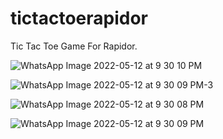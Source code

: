 # tictactoerapidor

Tic Tac Toe Game For Rapidor.


![WhatsApp Image 2022-05-12 at 9 30 10 PM](https://user-images.githubusercontent.com/105424650/168117013-b00476c7-485f-455d-af6f-ace1bfd24c94.jpeg)



![WhatsApp Image 2022-05-12 at 9 30 09 PM-3](https://user-images.githubusercontent.com/105424650/168117250-76cc430b-aeec-483b-aef5-16cc9e896140.jpeg)



![WhatsApp Image 2022-05-12 at 9 30 08 PM](https://user-images.githubusercontent.com/105424650/168117456-6a21d338-4fa3-4f50-8c12-e228b6d9df63.jpeg)


![WhatsApp Image 2022-05-12 at 9 30 09 PM](https://user-images.githubusercontent.com/105424650/168117685-5d513b39-33fd-42d8-9e0d-d4860d9038b3.jpeg)

